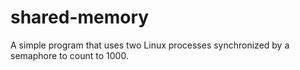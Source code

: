 # shared-memory
A simple program that uses two Linux processes synchronized by a semaphore to count to 1000. 
